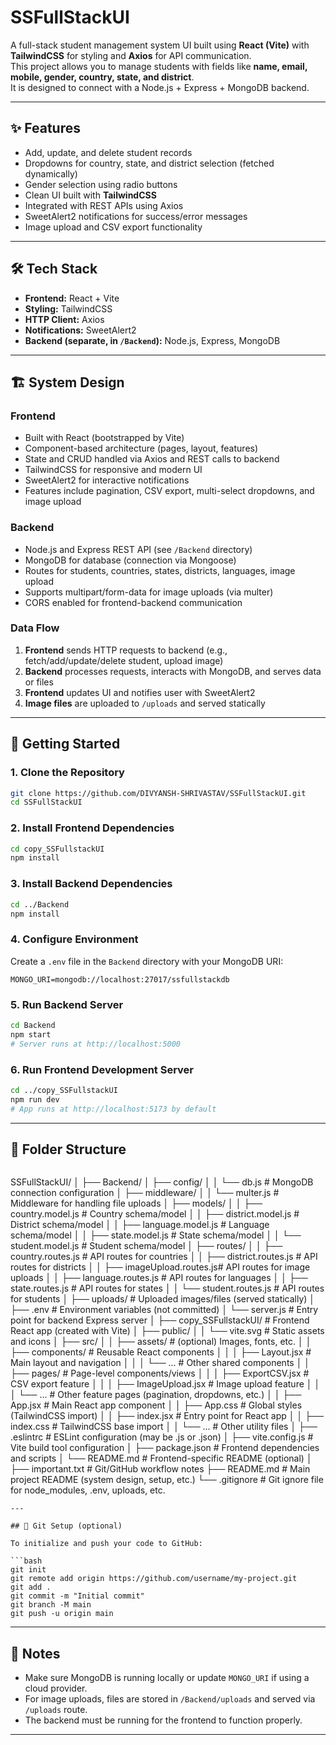 # SSFullStackUI

A full-stack student management system UI built using **React (Vite)** with **TailwindCSS** for styling and **Axios** for API communication.  
This project allows you to manage students with fields like **name, email, mobile, gender, country, state, and district**.  
It is designed to connect with a Node.js + Express + MongoDB backend.

---

## ✨ Features

- Add, update, and delete student records
- Dropdowns for country, state, and district selection (fetched dynamically)
- Gender selection using radio buttons
- Clean UI built with **TailwindCSS**
- Integrated with REST APIs using Axios
- SweetAlert2 notifications for success/error messages
- Image upload and CSV export functionality

---

## 🛠️ Tech Stack

- **Frontend:** React + Vite  
- **Styling:** TailwindCSS  
- **HTTP Client:** Axios  
- **Notifications:** SweetAlert2  
- **Backend (separate, in `/Backend`):** Node.js, Express, MongoDB

---

## 🏗️ System Design

### Frontend

- Built with React (bootstrapped by Vite)
- Component-based architecture (pages, layout, features)
- State and CRUD handled via Axios and REST calls to backend
- TailwindCSS for responsive and modern UI
- SweetAlert2 for interactive notifications
- Features include pagination, CSV export, multi-select dropdowns, and image upload

### Backend

- Node.js and Express REST API (see `/Backend` directory)
- MongoDB for database (connection via Mongoose)
- Routes for students, countries, states, districts, languages, image upload
- Supports multipart/form-data for image uploads (via multer)
- CORS enabled for frontend-backend communication

### Data Flow

1. **Frontend** sends HTTP requests to backend (e.g., fetch/add/update/delete student, upload image)
2. **Backend** processes requests, interacts with MongoDB, and serves data or files
3. **Frontend** updates UI and notifies user with SweetAlert2
4. **Image files** are uploaded to `/uploads` and served statically

---

## 🚀 Getting Started

### 1. Clone the Repository

```bash
git clone https://github.com/DIVYANSH-SHRIVASTAV/SSFullStackUI.git
cd SSFullStackUI
```

### 2. Install Frontend Dependencies

```bash
cd copy_SSFullstackUI
npm install
```

### 3. Install Backend Dependencies

```bash
cd ../Backend
npm install
```

### 4. Configure Environment

Create a `.env` file in the `Backend` directory with your MongoDB URI:

```
MONGO_URI=mongodb://localhost:27017/ssfullstackdb
```

### 5. Run Backend Server

```bash
cd Backend
npm start
# Server runs at http://localhost:5000
```

### 6. Run Frontend Development Server

```bash
cd ../copy_SSFullstackUI
npm run dev
# App runs at http://localhost:5173 by default
```

---

## 🏢 Folder Structure

```
```
SSFullStackUI/
│
├── Backend/
│   ├── config/
│   │   └── db.js                # MongoDB connection configuration
│   ├── middleware/
│   │   └── multer.js            # Middleware for handling file uploads
│   ├── models/
│   │   ├── country.model.js     # Country schema/model
│   │   ├── district.model.js    # District schema/model
│   │   ├── language.model.js    # Language schema/model
│   │   ├── state.model.js       # State schema/model
│   │   └── student.model.js     # Student schema/model
│   ├── routes/
│   │   ├── country.routes.js    # API routes for countries
│   │   ├── district.routes.js   # API routes for districts
│   │   ├── imageUpload.routes.js# API routes for image uploads
│   │   ├── language.routes.js   # API routes for languages
│   │   ├── state.routes.js      # API routes for states
│   │   └── student.routes.js    # API routes for students
│   ├── uploads/                 # Uploaded images/files (served statically)
│   ├── .env                     # Environment variables (not committed)
│   └── server.js                # Entry point for backend Express server
│
├── copy_SSFullstackUI/          # Frontend React app (created with Vite)
│   ├── public/
│   │   └── vite.svg             # Static assets and icons
│   ├── src/
│   │   ├── assets/              # (optional) Images, fonts, etc.
│   │   ├── components/          # Reusable React components
│   │   │   ├── Layout.jsx       # Main layout and navigation
│   │   │   └── ...              # Other shared components
│   │   ├── pages/               # Page-level components/views
│   │   │   ├── ExportCSV.jsx    # CSV export feature
│   │   │   ├── ImageUpload.jsx  # Image upload feature
│   │   │   └── ...              # Other feature pages (pagination, dropdowns, etc.)
│   │   ├── App.jsx              # Main React app component
│   │   ├── App.css              # Global styles (TailwindCSS import)
│   │   ├── index.jsx            # Entry point for React app
│   │   ├── index.css            # TailwindCSS base import
│   │   └── ...                  # Other utility files
│   ├── .eslintrc                # ESLint configuration (may be .js or .json)
│   ├── vite.config.js           # Vite build tool configuration
│   ├── package.json             # Frontend dependencies and scripts
│   └── README.md                # Frontend-specific README (optional)
│
├── important.txt                # Git/GitHub workflow notes
├── README.md                    # Main project README (system design, setup, etc.)
└── .gitignore                   # Git ignore file for node_modules, .env, uploads, etc.
```
---

## 📝 Git Setup (optional)

To initialize and push your code to GitHub:

```bash
git init
git remote add origin https://github.com/username/my-project.git
git add .
git commit -m "Initial commit"
git branch -M main
git push -u origin main
```

---

## 📢 Notes

- Make sure MongoDB is running locally or update `MONGO_URI` if using a cloud provider.
- For image uploads, files are stored in `/Backend/uploads` and served via `/uploads` route.
- The backend must be running for the frontend to function properly.

---


